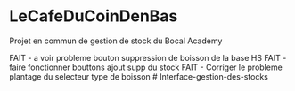 # LeCafeDuCoinDenBas

Projet en commun de gestion de stock du Bocal Academy

FAIT - a voir probleme bouton suppression de boisson de la base HS
FAIT - faire fonctionner bouttons ajout supp du stock
FAIT - Corriger le probleme plantage du selecteur type de boisson
#   I n t e r f a c e - g e s t i o n - d e s - s t o c k s  
 